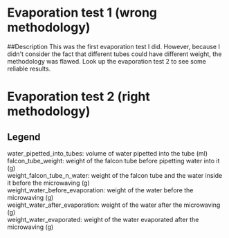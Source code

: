 # Evaporation test 1 (wrong methodology)

##Description
This was the first evaporation test I did. 
However, because I didn't consider the fact that different tubes could have different weight, the methodology was flawed.
Look up the evaporation test 2 to see some reliable results. 


# Evaporation test 2 (right methodology)

## Legend
water_pipetted_into_tubes: volume of water pipetted into the tube (ml)  
falcon_tube_weight: weight of the falcon tube before pipetting water into it (g)  
weight_falcon_tube_n_water: weight of the falcon tube and the water inside it before the microwaving (g)  
weight_water_before_evaporation: weight of the water before the microwaving (g)  
weight_water_after_evaporation: weight of the water after the microwaving (g)  
weight_water_evaporated: weight of the water evaporated after the microwaving (g)

